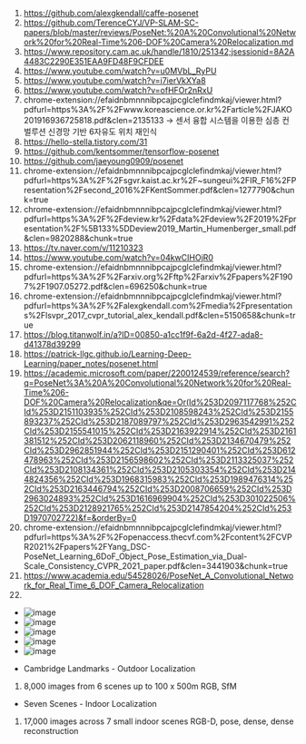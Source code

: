 1. https://github.com/alexgkendall/caffe-posenet
2. https://github.com/TerenceCYJ/VP-SLAM-SC-papers/blob/master/reviews/PoseNet:%20A%20Convolutional%20Network%20for%20Real-Time%206-DOF%20Camera%20Relocalization.md
3. https://www.repository.cam.ac.uk/handle/1810/251342;jsessionid=8A2A4483C2290E351EAA9FD48F9CFDEE
4. https://www.youtube.com/watch?v=u0MVbL_RyPU
5. https://www.youtube.com/watch?v=i7ierVkXYa8
6. https://www.youtube.com/watch?v=ofHFOr2nRxU
7. chrome-extension://efaidnbmnnnibpcajpcglclefindmkaj/viewer.html?pdfurl=https%3A%2F%2Fwww.koreascience.or.kr%2Farticle%2FJAKO201916936725818.pdf&clen=2135133 -> 센서  융합  시스템을  이용한  심층  컨벌루션  신경망  기반 6자유도  위치  재인식
8. https://hello-stella.tistory.com/31
9. https://github.com/kentsommer/tensorflow-posenet
10. https://github.com/jaeyoung0909/posenet
11. chrome-extension://efaidnbmnnnibpcajpcglclefindmkaj/viewer.html?pdfurl=https%3A%2F%2Fsgvr.kaist.ac.kr%2F~sungeui%2FIR_F16%2FPresentation%2Fsecond_2016%2FKentSommer.pdf&clen=1277790&chunk=true
12. chrome-extension://efaidnbmnnnibpcajpcglclefindmkaj/viewer.html?pdfurl=https%3A%2F%2Fdeview.kr%2Fdata%2Fdeview%2F2019%2Fpresentation%2F%5B133%5DDeview2019_Martin_Humenberger_small.pdf&clen=9820288&chunk=true
13. https://tv.naver.com/v/11210323
14. https://www.youtube.com/watch?v=04kwCIHOjR0
15. chrome-extension://efaidnbmnnnibpcajpcglclefindmkaj/viewer.html?pdfurl=https%3A%2F%2Farxiv.org%2Fftp%2Farxiv%2Fpapers%2F1907%2F1907.05272.pdf&clen=696250&chunk=true
16. chrome-extension://efaidnbmnnnibpcajpcglclefindmkaj/viewer.html?pdfurl=https%3A%2F%2Falexgkendall.com%2Fmedia%2Fpresentations%2Flsvpr_2017_cvpr_tutorial_alex_kendall.pdf&clen=5150658&chunk=true
17. https://blog.titanwolf.in/a?ID=00850-a1cc1f9f-6a2d-4f27-ada8-d41378d39299
18. https://patrick-llgc.github.io/Learning-Deep-Learning/paper_notes/posenet.html
19. https://academic.microsoft.com/paper/2200124539/reference/search?q=PoseNet%3A%20A%20Convolutional%20Network%20for%20Real-Time%206-DOF%20Camera%20Relocalization&qe=Or(Id%253D2097117768%252CId%253D2151103935%252CId%253D2108598243%252CId%253D2155893237%252CId%253D2187089797%252CId%253D2963542991%252CId%253D2155541015%252CId%253D2163922914%252CId%253D2161381512%252CId%253D2062118960%252CId%253D2134670479%252CId%253D2962851944%252CId%253D2151290401%252CId%253D612478963%252CId%253D2156598602%252CId%253D2113325037%252CId%253D2108134361%252CId%253D2105303354%252CId%253D2144824356%252CId%253D1968315983%252CId%253D1989476314%252CId%253D2163446794%252CId%253D2008706659%252CId%253D2963024893%252CId%253D1616969904%252CId%253D301022506%252CId%253D2128921765%252CId%253D2147854204%252CId%253D1970702722)&f=&orderBy=0
20. chrome-extension://efaidnbmnnnibpcajpcglclefindmkaj/viewer.html?pdfurl=https%3A%2F%2Fopenaccess.thecvf.com%2Fcontent%2FCVPR2021%2Fpapers%2FYang_DSC-PoseNet_Learning_6DoF_Object_Pose_Estimation_via_Dual-Scale_Consistency_CVPR_2021_paper.pdf&clen=3441903&chunk=true
21. https://www.academia.edu/54528026/PoseNet_A_Convolutional_Network_for_Real_Time_6_DOF_Camera_Relocalization
22. 
- ![image](https://user-images.githubusercontent.com/76835313/143819653-34213200-d6fc-424e-86e1-f502de15d514.png)
- ![image](https://user-images.githubusercontent.com/76835313/143819802-5f9640e3-bc92-42b1-b539-c34309aea38a.png)
- ![image](https://user-images.githubusercontent.com/76835313/143819954-5ed95535-e4a3-4be5-8c41-ce8f1455d088.png)
- ![image](https://user-images.githubusercontent.com/76835313/143820091-5db8e29a-1002-4cc6-8991-a283272f57ab.png)
- ![image](https://user-images.githubusercontent.com/76835313/143820194-22b5a7ba-5911-48e5-99b9-1682e4f400ae.png)

* Cambridge Landmarks - Outdoor Localization
1. 8,000 images from 6 scenes up to 100 x 500m RGB, SfM

* Seven Scenes - Indoor Localization
1. 17,000 images across 7 small indoor scenes RGB-D, pose, dense, dense reconstruction 
